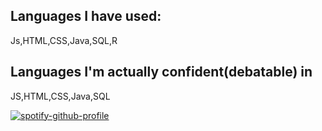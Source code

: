 ## Languages I have used:
 Js,HTML,CSS,Java,SQL,R
 ## Languages I'm actually confident(debatable) in
 JS,HTML,CSS,Java,SQL

<!--
**skyhigh636/skyhigh636** is a ✨ _special_ ✨ repository because its `README.md` (this file) appears on your GitHub profile.

Here are some ideas to get you started:

- 🔭 I’m currently working on ...
- 🌱 I’m currently learning ...
- 👯 I’m looking to collaborate on ...
- 🤔 I’m looking for help with ...
- 💬 Ask me about ...
- 📫 How to reach me: ...
- 😄 Pronouns: ...
- ⚡ Fun fact: ...
-->

[![spotify-github-profile](https://spotify-github-profile.kittinanx.com/api/view?uid=21bdzpmy2sdc6tebvzihjx5xq&cover_image=true&theme=default&show_offline=false&background_color=ebe350&interchange=false&bar_color=d279f4)](https://github.com/kittinan/spotify-github-profile)
